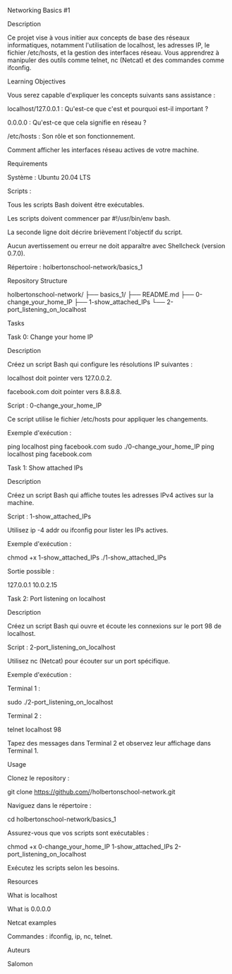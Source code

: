 Networking Basics #1

Description

Ce projet vise à vous initier aux concepts de base des réseaux informatiques, notamment l'utilisation de localhost, les adresses IP, le fichier /etc/hosts, et la gestion des interfaces réseau. Vous apprendrez à manipuler des outils comme telnet, nc (Netcat) et des commandes comme ifconfig.

Learning Objectives

Vous serez capable d'expliquer les concepts suivants sans assistance :

localhost/127.0.0.1 : Qu'est-ce que c'est et pourquoi est-il important ?

0.0.0.0 : Qu'est-ce que cela signifie en réseau ?

/etc/hosts : Son rôle et son fonctionnement.

Comment afficher les interfaces réseau actives de votre machine.

Requirements

Système : Ubuntu 20.04 LTS

Scripts :

Tous les scripts Bash doivent être exécutables.

Les scripts doivent commencer par #!/usr/bin/env bash.

La seconde ligne doit décrire brièvement l'objectif du script.

Aucun avertissement ou erreur ne doit apparaître avec Shellcheck (version 0.7.0).

Répertoire : holbertonschool-network/basics_1

Repository Structure

holbertonschool-network/
├── basics_1/
   ├── README.md
   ├── 0-change_your_home_IP
   ├── 1-show_attached_IPs
   └── 2-port_listening_on_localhost

Tasks

Task 0: Change your home IP

Description

Créez un script Bash qui configure les résolutions IP suivantes :

localhost doit pointer vers 127.0.0.2.

facebook.com doit pointer vers 8.8.8.8.

Script : 0-change_your_home_IP

Ce script utilise le fichier /etc/hosts pour appliquer les changements.

Exemple d'exécution :

ping localhost
ping facebook.com
sudo ./0-change_your_home_IP
ping localhost
ping facebook.com

Task 1: Show attached IPs

Description

Créez un script Bash qui affiche toutes les adresses IPv4 actives sur la machine.

Script : 1-show_attached_IPs

Utilisez ip -4 addr ou ifconfig pour lister les IPs actives.

Exemple d'exécution :

chmod +x 1-show_attached_IPs
./1-show_attached_IPs

Sortie possible :

127.0.0.1
10.0.2.15

Task 2: Port listening on localhost

Description

Créez un script Bash qui ouvre et écoute les connexions sur le port 98 de localhost.

Script : 2-port_listening_on_localhost

Utilisez nc (Netcat) pour écouter sur un port spécifique.

Exemple d'exécution :

Terminal 1 :

sudo ./2-port_listening_on_localhost

Terminal 2 :

telnet localhost 98

Tapez des messages dans Terminal 2 et observez leur affichage dans Terminal 1.

Usage

Clonez le repository :

git clone https://github.com/<your-username>/holbertonschool-network.git

Naviguez dans le répertoire :

cd holbertonschool-network/basics_1

Assurez-vous que vos scripts sont exécutables :

chmod +x 0-change_your_home_IP 1-show_attached_IPs 2-port_listening_on_localhost

Exécutez les scripts selon les besoins.

Resources

What is localhost

What is 0.0.0.0

Netcat examples

Commandes : ifconfig, ip, nc, telnet.

Auteurs

Salomon

